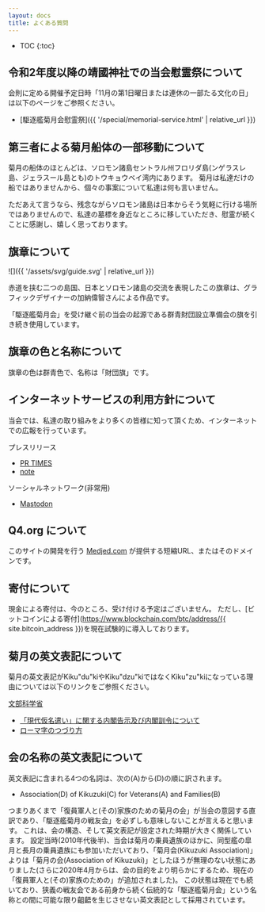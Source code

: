 ```yaml
---
layout: docs
title: よくある質問
---
```


- TOC
{:toc}

## 令和2年度以降の靖國神社での当会慰霊祭について
会則に定める開催予定日時「11月の第1日曜日または連休の一部たる文化の日」は以下のページをご参照ください。

- [駆逐艦菊月会慰霊祭]({{ '/special/memorial-service.html' | relative_url }})

## 第三者による菊月船体の一部移動について
菊月の船体のほとんどは、ソロモン諸島セントラル州フロリダ島(ンゲラスレ島、ジェラスール島とも)のトウキョウベイ湾内にあります。
菊月は私達だけの船ではありませんから、個々の事案について私達は何も言いません。

ただあえて言うなら、残念ながらソロモン諸島は日本からそう気軽に行ける場所ではありませんので、私達の墓標を身近なところに移していただき、慰霊が続くことに感謝し、嬉しく思っております。

## 旗章について
![]({{ '/assets/svg/guide.svg' | relative_url }})

赤道を挟む二つの島国、日本とソロモン諸島の交流を表現したこの旗章は、グラフィックデザイナーの加納偉智さんによる作品です。

「駆逐艦菊月会」を受け継ぐ前の当会の起源である群青財団設立準備会の旗を引き続き使用しています。

## 旗章の色と名称について
旗章の色は群青色で、名称は「財団旗」です。

## インターネットサービスの利用方針について
当会では、私達の取り組みをより多くの皆様に知って頂くため、インターネットでの広報を行っています。

プレスリリース

- [PR TIMES](https://prtimes.jp/main/html/searchrlp/company_id/31198)
- [note](https://note.com/kikuzukikai)
    
ソーシャルネットワーク(非常用)

- <a rel="me" href="https://mastodon.social/@{{ site.github.owner_name }}" target="_blank">Mastodon</a>

## Q4.org について
このサイトの開発を行う [Medjed.com](https://web.medjed.com/ja/) が提供する短縮URL、またはそのドメインです。

## 寄付について
現金による寄付は、今のところ、受け付ける予定はございません。
ただし、[ビットコインによる寄付](https://www.blockchain.com/btc/address/{{ site.bitcoin_address }})を現在試験的に導入しております。

## 菊月の英文表記について
菊月の英文表記がKiku&quot;du&quot;kiやKiku&quot;dzu&quot;kiではなくKiku&quot;zu&quot;kiになっている理由については以下のリンクをご参照ください。

[文部科学省](http://www.mext.go.jp/)  

- [「現代仮名遣い」に関する内閣告示及び内閣訓令について](http://www.mext.go.jp/b_menu/hakusho/nc/t19860701002/t19860701002.html)  
- [ローマ字のつづり方](http://www.mext.go.jp/b_menu/hakusho/nc/k19541209001/k19541209001.html)

## 会の名称の英文表記について
英文表記に含まれる4つの名詞は、次の(A)から(D)の順に訳されます。
- Association(D) of Kikuzuki(C) for Veterans(A) and Families(B)

つまりあくまで「復員軍人と(その)家族のための菊月の会」が当会の意図する直訳であり、「駆逐艦菊月の戦友会」を必ずしも意味しないことが言えると思います。
これは、会の構造、そして英文表記が設定された時期が大きく関係しています。
設定当時(2010年代後半)、当会は菊月の乗員遺族のほかに、同型艦の皐月と長月の乗員遺族にも参加いただいており、「菊月会(Kikuzuki Association)」よりは「菊月の会(Association of Kikuzuki)」としたほうが無理のない状態にありました(さらに2020年4月からは、会の目的をより明らかにするため、現在の「復員軍人と(その)家族のための」が追加されました)。
この状態は現在でも続いており、狭義の戦友会である前身から続く伝統的な「駆逐艦菊月会」という名称との間に可能な限り齟齬を生じさせない英文表記として採用されています。
